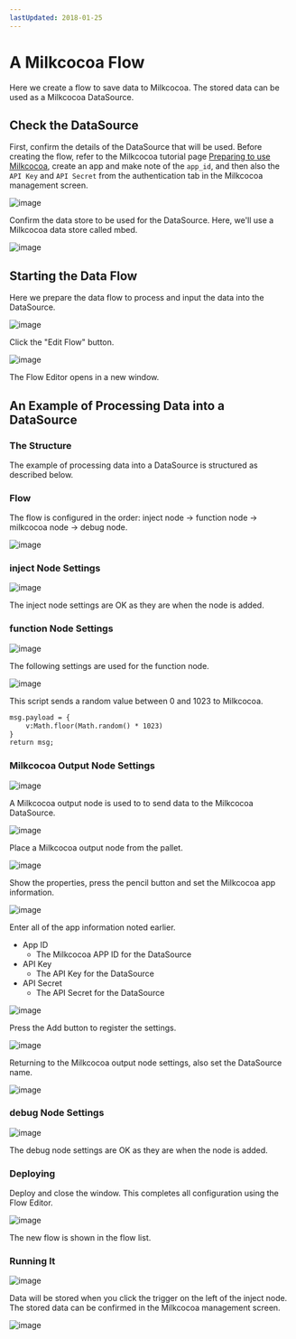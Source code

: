 ```yaml
---
lastUpdated: 2018-01-25
---
```


# A Milkcocoa Flow

Here we create a flow to save data to Milkcocoa. The stored data can be used as a Milkcocoa DataSource.

## Check the DataSource

First, confirm the details of the DataSource that will be used. Before creating the flow, refer to the Milkcocoa tutorial page [Preparing to use Milkcocoa](https://mlkcca.com/tutorial/page2.html), create an app and make note of the `app_id`, and then also the `API Key` and `API Secret` from the  authentication tab in the Milkcocoa management screen.

![image](/_asset/images/Flow/CreateFlow/flow-create-flow_01.png)

Confirm the data store to be used for the DataSource. Here, we'll use a Milkcocoa data store called mbed.

![image](/_asset/images/Flow/CreateFlow/flow-create-flow_02.png)

## Starting the Data Flow

Here we prepare the data flow to process and input the data into the DataSource.

![image](/_asset/images/Flow/CreateFlow/flow-create-flow_12.png)

Click the "Edit Flow" button.

![image](/_asset/images/Flow/CreateFlow/flow-create-flow_13.png)

The Flow Editor opens in a new window.

## An Example of Processing Data into a DataSource

### The Structure

The example of processing data into a DataSource is structured as described below.

### Flow

The flow is configured in the order: inject node → function node → milkcocoa node → debug node.

![image](/_asset/images/Flow/CreateFlow/flow-create-flow_14.png)

### inject Node Settings

![image](/_asset/images/Flow/CreateFlow/flow-create-flow_15.png)

The inject node settings are OK as they are when the node is added.

### function Node Settings

![image](/_asset/images/Flow/CreateFlow/flow-create-flow_16.png)

The following settings are used for the function node.

![image](/_asset/images/Flow/CreateFlow/flow-create-flow_17.png)

This script sends a random value between 0 and 1023 to Milkcocoa.

```html
msg.payload = {
    v:Math.floor(Math.random() * 1023)
}
return msg;
```

### Milkcocoa Output Node Settings

![image](/_asset/images/Flow/CreateFlow/flow-create-flow_18.png)

A Milkcocoa output node is used to to send data to the Milkcocoa DataSource.

![image](/_asset/images/Flow/CreateFlow/flow-create-flow_19.png)

Place a Milkcocoa output node from the pallet.

![image](/_asset/images/Flow/CreateFlow/flow-create-flow_20.png)

Show the properties, press the pencil button and set the Milkcocoa app information.

![image](/_asset/images/Flow/CreateFlow/flow-create-flow_21.png)

Enter all of the app information noted earlier.

* App ID
    * The Milkcocoa APP ID for the DataSource
* API Key
    * The API Key for the DataSource
* API Secret
    * The API Secret for the DataSource

![image](/_asset/images/Flow/CreateFlow/flow-create-flow_22.png)

Press the Add button to register the settings.

![image](/_asset/images/Flow/CreateFlow/flow-create-flow_23.png)

Returning to the Milkcocoa output node settings, also set the DataSource name.

![image](/_asset/images/Flow/CreateFlow/flow-create-flow_24.png)

### debug Node Settings

![image](/_asset/images/Flow/CreateFlow/flow-create-flow_25.png)

The debug node settings are OK as they are when the node is added.

### Deploying

Deploy and close the window. This completes all configuration using the Flow Editor.

![image](/_asset/images/Flow/CreateFlow/flow-create-flow_26.png)

The new flow is shown in the flow list.

### Running It

![image](/_asset/images/Flow/CreateFlow/flow-create-flow_27.png)

Data will be stored when you click the trigger on the left of the inject node. The stored data can be confirmed in the Milkcocoa management screen.

![image](/_asset/images/Flow/CreateFlow/flow-create-flow_28.png)

